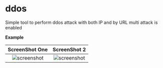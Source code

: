 # ddos
Simple tool to perform ddos attack with both IP and by URL  multi attack is enabled 

**Example**

ScreenShot One             |  ScreenShot 2
:-------------------------:|:-------------------------:
![screenshot](img.jpg)  |  ![screenshot](img1.jpg)

